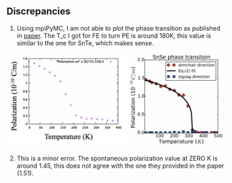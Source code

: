 ## Discrepancies

1. Using mpiPyMC, I am not able to plot the phase transition as published in [paper](https://link.aps.org/doi/10.1103/PhysRevLett.117.097601). The T_c I got for FE to turn PE is around 180K, this value is similar to the one for SnTe, which makes sense.

![FIG.1](./fig/FIG1.png)

2. This is a minor error. The spontaneous polarization value at ZERO K is around 1.45, this does not agree with the one they provided in the paper (1.51).
